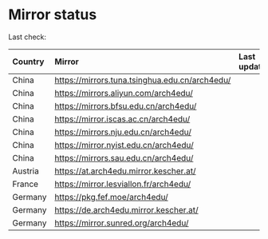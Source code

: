 <script src="./time.js"></script>
# Mirror status
Last check: <script type="text/javascript">localize(1698755617.9600978);</script>

|Country|Mirror|Last update|
|:------|:-----|:----------|
|China|https://mirrors.tuna.tsinghua.edu.cn/arch4edu/|<script type="text/javascript">localize(1698734000);</script>|
|China|https://mirrors.aliyun.com/arch4edu/|<script type="text/javascript">localize(1698734000);</script>|
|China|https://mirrors.bfsu.edu.cn/arch4edu/|<script type="text/javascript">localize(1698734000);</script>|
|China|https://mirror.iscas.ac.cn/arch4edu/|<script type="text/javascript">localize(1698734000);</script>|
|China|https://mirrors.nju.edu.cn/arch4edu/|<script type="text/javascript">localize(1698690629);</script>|
|China|https://mirror.nyist.edu.cn/arch4edu/|<script type="text/javascript">localize(1698734000);</script>|
|China|https://mirrors.sau.edu.cn/arch4edu/|<script type="text/javascript">localize(1698734000);</script>|
|Austria|https://at.arch4edu.mirror.kescher.at/|<script type="text/javascript">localize(1698734000);</script>|
|France|https://mirror.lesviallon.fr/arch4edu/|<script type="text/javascript">localize(1698690629);</script>|
|Germany|https://pkg.fef.moe/arch4edu/|<script type="text/javascript">localize(1698734000);</script>|
|Germany|https://de.arch4edu.mirror.kescher.at/|<script type="text/javascript">localize(1698734000);</script>|
|Germany|https://mirror.sunred.org/arch4edu/|<script type="text/javascript">localize(1698734000);</script>|

<script src="./tablefilter/tablefilter.js"></script>
<script src="./table.js"></script>